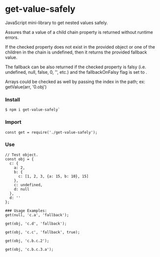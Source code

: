 # get-value-safely
JavaScript mini-library to get nested values safely.

Assures that a value of a child chain property is returned without runtime errors.

If the checked property does not exist in the provided object or one of the children in the chain
is undefined, then it returns the provided fallback value.

The fallback can be also returned if the checked property is falsy (i.e. undefined, null, false, 0, '', etc.)
and the fallbackOnFalsy flag is set to <TRUE>.

Arrays could be checked as well by passing the index in the path; ex: getValue(arr, '0.obj')

### Install

```
$ npm i get-value-safely`
```

### Import

```
const get = require('./get-value-safely');
```

### Use

```
// Test object.
const obj = {
  c: {
    a: 2,
    b: {
      c: [1, 2, 3, {a: 15, b: 10}, 15]
    },
    c: undefined,
    d: null
  },
  d: ''
};

### Usage Examples:
get(null, 'c.a', 'fallback');

get(obj, 'c.d', 'fallback');

get(obj, 'c.c', 'fallback', true);

get(obj, 'c.b.c.2');

get(obj, 'c.b.c.3.a');

```
